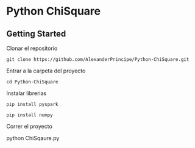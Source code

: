 # Python ChiSquare

## Getting Started

Clonar el repositorio

```
git clone https://github.com/AlexanderPrincipe/Python-ChiSquare.git
```

Entrar a la carpeta del proyecto

```
cd Python-ChiSquare
```

Instalar librerias

```
pip install pyspark
```

```
pip install numpy
```

Correr el proyecto

python ChiSqaure.py

